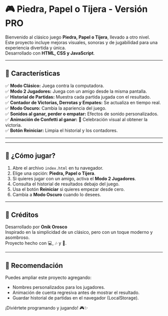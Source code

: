 # 🎮 Piedra, Papel o Tijera - Versión PRO

Bienvenido al clásico juego **Piedra, Papel o Tijera**, llevado a otro nivel.  
Este proyecto incluye mejoras visuales, sonoras y de jugabilidad para una experiencia divertida y única.  
Desarrollado con **HTML, CSS y JavaScript**.

---

## 🚀 Características

✅ **Modo Clásico:** Juega contra la computadora.  
✅ **Modo 2 Jugadores:** Juega con un amigo desde la misma pantalla.  
✅ **Historial de Partidas:** Muestra cada partida jugada con el resultado.  
✅ **Contador de Victorias, Derrotas y Empates:** Se actualiza en tiempo real.  
✅ **Modo Oscuro:** Cambia la apariencia del juego.  
✅ **Sonidos al ganar, perder o empatar:** Efectos de sonido personalizados.  
✅ **Animación de Confetti al ganar:** 🎉 Celebración visual al obtener la victoria.  
✅ **Botón Reiniciar:** Limpia el historial y los contadores.

---


---

## 🎯 ¿Cómo jugar?

1. Abre el archivo `index.html` en tu navegador.
2. Elige una opción: **Piedra, Papel o Tijera**.
3. Si quieres jugar con un amigo, activa el **Modo 2 Jugadores**.
4. Consulta el historial de resultados debajo del juego.
5. Usa el botón **Reiniciar** si quieres empezar desde cero.
6. Cambia a **Modo Oscuro** cuando lo desees.

---

## 🌟 Créditos

Desarrollado por **Onik Orosco**  
Inspirado en la simplicidad de un clásico, pero con un toque moderno y asombroso.  
Proyecto hecho con 💻, 🎶 y 🎨.

---

## 📌 Recomendación

Puedes ampliar este proyecto agregando:

- Nombres personalizados para los jugadores.
- Animación de cuenta regresiva antes de mostrar el resultado.
- Guardar historial de partidas en el navegador (LocalStorage).

¡Diviértete programando y jugando! 🎮✨